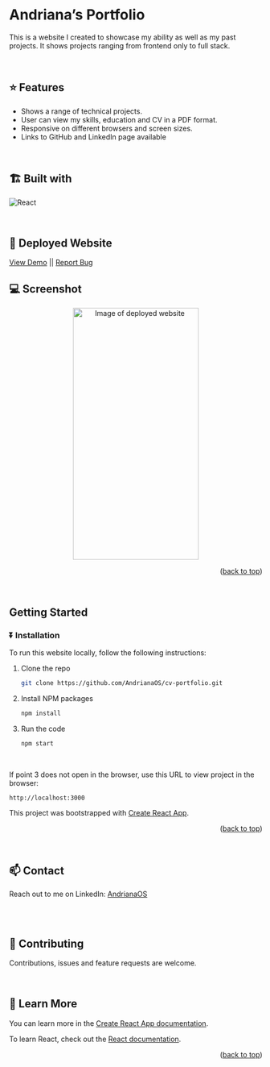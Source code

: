 <a name="readme-top"></a>
<h1>Andriana’s Portfolio</h1>

This is a website I created to showcase my ability as well as my past projects. It shows projects ranging from frontend only to full stack.

<br>

<h2>⭐️ Features</h2>

- Shows a range of technical projects.
- User can view my skills, education and CV in a PDF format.
- Responsive on different browsers and screen sizes.
- Links to GitHub and LinkedIn page available

<br>

<h2> 🏗️ Built with</h2>
  
 ![React][React.js]

[React.js]: https://img.shields.io/badge/React-20232A?style=for-the-badge&logo=react&logoColor=61DAFB
[React-url]: https://reactjs.org/

<br>

<h2>🚀 Deployed Website</h2>
<a href="https://cv-portfolio.onrender.com/">View Demo</a>
||
<a href="https://github.com/AndrianaOS/cv-portfolio/issues">Report Bug</a>

<br>

<h2>💻 Screenshot</h2>

<div align="center">
  <img src="https://drive.google.com/uc?export=view&id=10uxxOwbs1utSQH_4t9tSO2qsnZOy4VMF" alt="Image of deployed website" width="250" height="500" />
</div>

<p align="right">(<a href="#readme-top">back to top</a>)</p>

<br>

## Getting Started

### ⏬ Installation
To run this website locally, follow the following instructions:

1. Clone the repo
   ```sh
   git clone https://github.com/AndrianaOS/cv-portfolio.git
   ```
2. Install NPM packages
   ```sh
   npm install
   ```
3. Run the code
   ```sh
   npm start
   ```
   <br>
If point 3 does not open in the browser, use this URL to view project in the browser: 
```sh
http://localhost:3000
```

This project was bootstrapped with [Create React App](https://github.com/facebook/create-react-app).

<p align="right">(<a href="#readme-top">back to top</a>)</p>

<br>

## 📫 Contact
Reach out to me on LinkedIn: <a href="https://www.linkedin.com/in/andriana-saffo/">AndrianaOS</a>


<br>
<br>

## 🤝 Contributing

Contributions, issues and feature requests are welcome.

<br>

## 📘 Learn More

You can learn more in the [Create React App documentation](https://facebook.github.io/create-react-app/docs/getting-started).

To learn React, check out the [React documentation](https://reactjs.org/).

<p align="right">(<a href="#readme-top">back to top</a>)</p>
